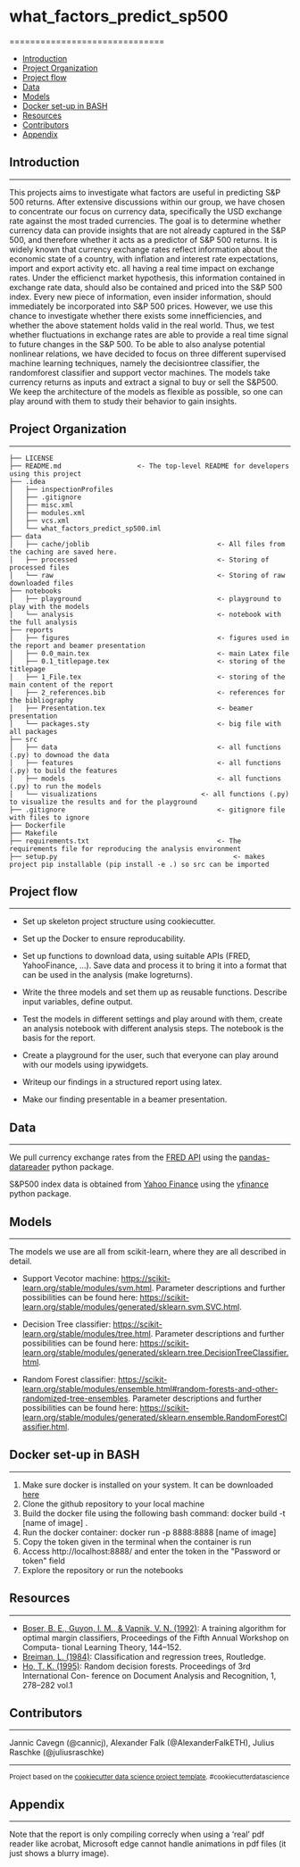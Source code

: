 # what_factors_predict_sp500
==============================

- [Introduction](#Introduction)
- [Project Organization](#Project-Organization)
- [Project flow](#Project-flow)
- [Data](#Data)
- [Models](#Models)
- [Docker set-up in BASH](#Docker-set-up-in-BASH)
- [Resources](#Resources)
- [Contributors](#Contributors)
- [Appendix](#Appendix)


## Introduction
------------
This projects aims to investigate what factors are useful in predicting S&P 500 returns. After extensive discussions within our group, we have chosen to concentrate our focus on currency data, specifically the USD exchange rate against the most traded currencies. The goal is to determine whether currency data can provide insights that are not already captured in the S&P 500, and therefore whether it acts as a predictor of S&P 500 returns.
It is widely known that currency exchange rates reflect information about the economic state of a country, with inflation and interest rate expectations, import and export activity etc. all having a real time impact on exchange rates.
Under the efficienct market hypothesis, this information contained in exchange rate data, should also be contained and priced into the S&P 500 index. Every new piece of information, even insider information, should immediately be incorporated into S&P 500 prices. However, we use this chance to investigate whether there exists some innefficiencies, and whether the above statement holds valid in the real world. Thus, we test whether fluctuations in exchange rates are able to provide a real time signal to future changes in the S&P 500. To be able to also analyse potential nonlinear relations, we have decided to focus on three different supervised machine learning techniques, namely the decisiontree classifier, the randomforest classifier and support vector machines. The models take currency returns as inputs and extract a signal to buy or sell the S&P500. We keep the architecture of the models as flexible as possible, so one can play around with them to study their behavior to gain insights.

## Project Organization
------------

    ├── LICENSE
    ├── README.md                   <- The top-level README for developers using this project	
    ├── .idea
    │   ├── inspectionProfiles						
    │   ├── .gitignore									
    │   ├── misc.xml									
    │   ├── modules.xml								
    │   ├── vcs.xml										
    │   └── what_factors_predict_sp500.iml			
    ├── data
    │   ├── cache/joblib								<- All files from the caching are saved here.
    │   ├── processed									<- Storing of processed files
    │   └── raw											<- Storing of raw downloaded files
    ├── notebooks
    │   ├── playground									<- playground to play with the models
    │   └── analysis									<- notebook with the full analysis
    ├── reports
    │   ├── figures										<- figures used in the report and beamer presentation
    │   ├── 0.0_main.tex								<- main Latex file
    │   ├── 0.1_titlepage.tex							<- storing of the titlepage
    │   ├── 1_File.tex									<- storing of the main content of the report
    │   ├── 2_references.bib							<- references for the bibliography
    │   ├── Presentation.tex							<- beamer presentation
    │   └── packages.sty								<- big file with all packages
    ├── src
    │   ├── data										<- all functions (.py) to downoad the data
    │   ├── features									<- all functions (.py) to build the features
    │   ├── models										<- all functions (.py) to run the models
    │   └── visualizations							<- all functions (.py) to visualize the results and for the playground
    ├── .gitignore										<- gitignore file with files to ignore
    ├── Dockerfile																				
    ├── Makefile											
    ├── requirements.txt								<- The requirements file for reproducing the analysis environment
    ├── setup.py											<- makes project pip installable (pip install -e .) so src can be imported												

## Project flow
--------
- Set up skeleton project structure using cookiecutter.

- Set up the Docker to ensure reproducability.

- Set up functions to download data, using suitable APIs (FRED, YahooFinance, ...). Save data and process it to bring it into a format that can be used in the analysis (make logreturns).

- Write the three models and set them up as reusable functions. Describe input variables, define output.

- Test the models in different settings and play around with them, create an analysis notebook with different analysis steps. The notebook is the basis for the report.

- Create a playground for the user, such that everyone can play around with our models using ipywidgets.

- Writeup our findings in a structured report using latex.

- Make our finding presentable in a beamer presentation.


## Data 
------------

We pull currency exchange rates from the [FRED API](https://fred.stlouisfed.org/docs/api/fred/) using the [pandas-datareader](https://github.com/pydata/pandas-datareader) python package.

S&P500 index data is obtained from [Yahoo Finance](https://finance.yahoo.com) using the [yfinance](https://pypi.org/project/yfinance/) python package.


## Models
------------

The models we use are all from scikit-learn, where they are all described in detail. 

- Support Vecotor machine: https://scikit-learn.org/stable/modules/svm.html. Parameter descriptions and further possibilities can be found here: https://scikit-learn.org/stable/modules/generated/sklearn.svm.SVC.html.

- Decision Tree classifier: https://scikit-learn.org/stable/modules/tree.html. Parameter descriptions and further possibilities can be found here: https://scikit-learn.org/stable/modules/generated/sklearn.tree.DecisionTreeClassifier.html.

- Random Forest classifier: https://scikit-learn.org/stable/modules/ensemble.html#random-forests-and-other-randomized-tree-ensembles. Parameter descriptions and further possibilities can be found here: https://scikit-learn.org/stable/modules/generated/sklearn.ensemble.RandomForestClassifier.html.


## Docker set-up in BASH
------------
1. Make sure docker is installed on your system. It can be downloaded [here](https://www.docker.com/products/docker-desktop/)
2. Clone the github repository to your local machine
3. Build the docker file using the following bash command: docker build -t [name of image] .
4. Run the docker container: docker run -p 8888:8888 [name of image]
5. Copy the token given in the terminal when the container is run
6. Access http://localhost:8888/ and enter the token in the "Password or token" field
7. Explore the repository or run the notebooks



## Resources
------------
- [Boser, B. E., Guyon, I. M., & Vapnik, V. N. (1992)](https://doi.org/10.1145/130385.130401): A training algorithm for optimal
margin classifiers, Proceedings of the Fifth Annual Workshop on Computa-
tional Learning Theory, 144–152.
- [Breiman, L. (1984)](https://doi.org/10.1201/9781315139470): Classification and regression trees, Routledge.
- [Ho, T. K. (1995)](https://doi.org/10.1109/ICDAR.1995.598994): Random decision forests. Proceedings of 3rd International Con-
ference on Document Analysis and Recognition, 1, 278–282 vol.1




## Contributors
------------

Jannic Cavegn (@cannicj), Alexander Falk (@AlexanderFalkETH), Julius Raschke (@juliusraschke)

--------

<p><small>Project based on the <a target="_blank" href="https://drivendata.github.io/cookiecutter-data-science/">cookiecutter data science project template</a>. #cookiecutterdatascience</small></p>

## Appendix
------------

Note that the report is only compiling correcly when using a ‘real’ pdf reader like acrobat, Microsoft edge cannot handle animations in pdf files (it just shows a blurry image).
